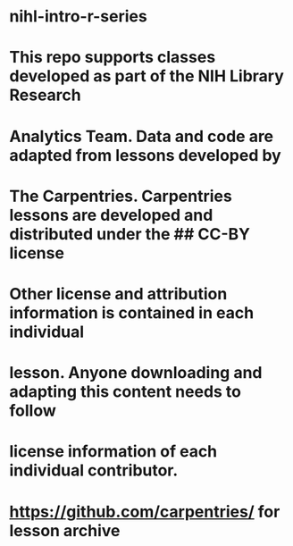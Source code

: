 # nihl-intro-r-series

# This repo supports classes developed as part of the NIH Library Research
# Analytics Team. Data and code are adapted from lessons developed by
# The Carpentries. Carpentries lessons are developed and distributed under the ## CC-BY license

# Other license and attribution information is contained in each individual
# lesson. Anyone downloading and adapting this content needs to follow
# license information of each individual contributor.
# https://github.com/carpentries/ for lesson archive